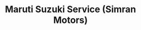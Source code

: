 ---
title: "Maruti Suzuki Service (Simran Motors)"
url: /mumbai/maruti-suzuki-service-simran-motors/
shop: car repair
---